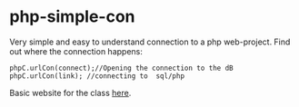 # php-simple-con
Very simple and easy to understand connection to a php web-project. 
Find out where the connection happens:
```
phpC.urlCon(connect);//Opening the connection to the dB                     
phpC.urlCon(link); //connecting to  sql/php
```

Basic website for the class [here](https://sites.google.com/ttcollege.org/ti-msa-module/home?authuser=1).
